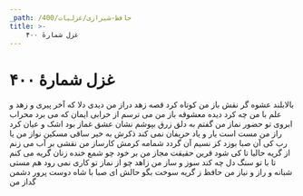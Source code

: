 ```yaml
---
_path: /حافظ-شیرازی/غزلیات/400
title: >-
    غزل شمارهٔ ۴۰۰
---
```

# غزل شمارهٔ ۴۰۰

بالابلند عشوه گر نقش باز من
کوتاه کرد قصه زهد دراز من
دیدی دلا که آخر پیری و زهد و علم
با من چه کرد دیده معشوقه باز من
می ترسم از خرابی ایمان که می برد
محراب ابروی تو حضور نماز من
گفتم به دلق زرق بپوشم نشان عشق
غماز بود اشک و عیان کرد راز من
مست است یار و یاد حریفان نمی کند
ذکرش به خیر ساقی مسکین نواز من
یا رب کی آن صبا بوزد کز نسیم آن
گردد شمامه کرمش کارساز من
نقشی بر آب می زنم از گریه حالیا
تا کی شود قرین حقیقت مجاز من
بر خود چو شمع خنده زنان گریه می کنم
تا با تو سنگ دل چه کند سوز و ساز من
زاهد چو از نماز تو کاری نمی رود
هم مستی شبانه و راز و نیاز من
حافظ ز گریه سوخت بگو حالش ای صبا
با شاه دوست پرور دشمن گداز من
